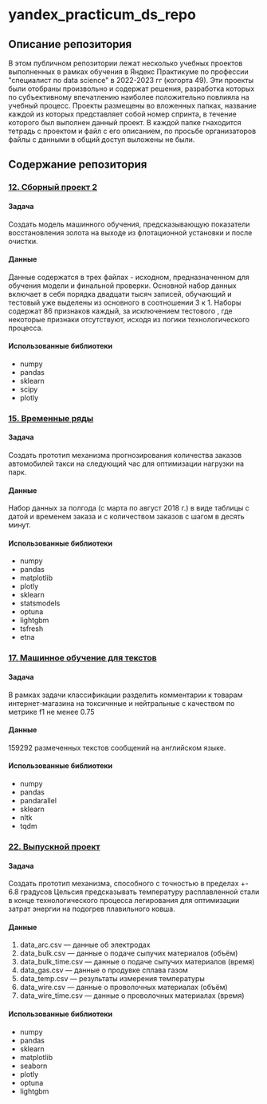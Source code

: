 # yandex_practicum_ds_repo
## Описание репозитория
В этом публичном репозитории  лежат несколько учебных проектов выполненных   в рамках обучения в Яндекс Практикуме по профессии "специалист по data science" в 2022-2023 гг (когорта 49).
Эти проекты были отобраны  произвольно и  содержат  решения, разработка  которых по субъективному  впечатлению наиболее положительно повлияла на учебный процесс.
Проекты размещены  во вложенных папках, название каждой из которых   представляет собой номер спринта, в течение которого был выполнен данный проект.
В каждой папке гнаходится тетрадь с проектом и файл с его описанием,  по просьбе организаторов файлы с данными  в общий доступ выложены не были.

## Содержание репозитория

### [12. Сборный проект 2](https://github.com/monaxov/yandex_practicum_ds_repo/12)
#### Задача
Создать модель машинного обучения, предсказывающую показатели восстановления золота  на выходе из флотационной установки и после очистки.
#### Данные
Данные содержатся в трех файлах - исходном, предназначенном для обучения модели и финальной проверки.
Основной набор данных включает  в себя порядка двадцати тысяч записей, обучающий и тестовый   уже выделены из основного в соотношении 3 к 1. 
Наборы содержат 86 признаков каждый, за исключением тестового , где некоторые признаки отсутствуют, исходя из логики технологического процесса. 

#### Использованные библиотеки
- numpy
- pandas
- sklearn
- scipy
- plotly

### [15. Временные ряды](https://github.com/monaxov/yandex_practicum_ds_repo/15)
#### Задача
Создать прототип механизма прогнозирования количества заказов автомобилей такси на следующий час для оптимизации нагрузки на парк.

#### Данные
Набор данных за полгода (с марта по август 2018 г.) в виде таблицы  с датой и временем заказа и с количеством заказов с шагом в десять минут.

#### Использованные библиотеки

- numpy
- pandas
- matplotlib
- plotly
- sklearn
- statsmodels
- optuna
- lightgbm
- tsfresh
- etna

### [17. Машинное обучение для текстов](https://github.com/monaxov/yandex_practicum_ds_repo/17)
#### Задача
В рамках задачи классификации разделить комментарии к товарам интернет-магазина на токсичнные и нейтральные с качеством по метрике f1 не менее 0.75
#### Данные
159292  размеченных текстов сообщений на английском языке.
#### Использованные библиотеки
- numpy
- pandas
- pandarallel
- sklearn
- nltk
- tqdm

### [22. Выпускной проект](https://github.com/monaxov/yandex_practicum_ds_repo/22.)
#### Задача
Создать  прототип механизма, способного с точностью в пределах +- 6.8 градусов Цельсия предсказывать температуру расплавленной стали в конце технологического процесса легирования для оптимизации затрат энергии на подогрев плавильного ковша.

#### Данные
1. data_arc.csv — данные об электродах
2. data_bulk.csv — данные о подаче сыпучих материалов (объём)
3. data_bulk_time.csv — данные о подаче сыпучих материалов (время)
4. data_gas.csv — данные о продувке сплава газом
5. data_temp.csv — результаты измерения температуры
6. data_wire.csv — данные о проволочных материалах (объём)
7. data_wire_time.csv — данные о проволочных материалах (время)

#### Использованные библиотеки
- numpy
- pandas
- sklearn
- matplotlib
- seaborn
- plotly
- optuna
- lightgbm

